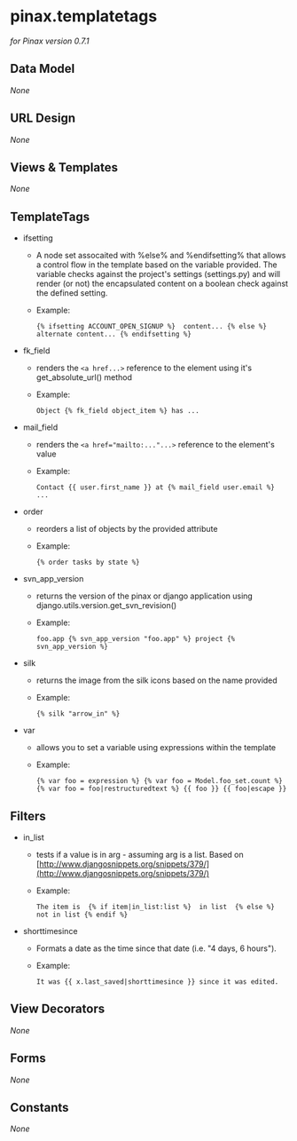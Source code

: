 pinax.templatetags
==================

_for Pinax version 0.7.1_

Data Model
----------

_None_

URL Design
----------

_None_

Views & Templates
-----------------

_None_

TemplateTags
------------

* ifsetting
	* A node set assocaited with %else% and %endifsetting% that allows a control flow in the template based on the variable provided. The variable checks against the project's settings (settings.py) and will render (or not) the encapsulated content on a boolean check against the defined setting.
	* Example:
	
		`{% ifsetting ACCOUNT_OPEN_SIGNUP %} 
			content...
		{% else %}
			alternate content...
		{% endifsetting %}`

* fk_field
	* renders the `<a href...>` reference to the element using it's get_absolute_url() method
	* Example:
	
		`Object {% fk_field object_item %} has ...`

* mail_field
	* renders the `<a href="mailto:..."...>` reference to the element's value
	* Example:

		`Contact {{ user.first_name }} at {% mail_field user.email %} ...`

* order
	* reorders a list of objects by the provided attribute
	* Example:
	
		`{% order tasks by state %}`

* svn_app_version
	* returns the version of the pinax or django application using django.utils.version.get_svn_revision()
	* Example:
	
		`foo.app {% svn_app_version "foo.app" %}
	    project {% svn_app_version %}`

* silk
	* returns the image from the silk icons based on the name provided
	* Example:
	
		`{% silk "arrow_in" %}`
		
* var
	* allows you to set a variable using expressions within the template
	* Example:
	
		`{% var foo = expression %}
	    {% var foo = Model.foo_set.count %}
	    {% var foo = foo|restructuredtext %}
	    {{ foo }} {{ foo|escape }}`

Filters
-------

* in_list
	* tests if a value is in arg - assuming arg is a list. Based on [http://www.djangosnippets.org/snippets/379/](http://www.djangosnippets.org/snippets/379/)
	* Example:
	
		`The item is 
		{% if item|in_list:list %} 
		    in list 
		{% else %} 
		    not in list
		{% endif %}`

* shorttimesince
	* Formats a date as the time since that date (i.e. "4 days, 6 hours").
	* Example:
	
		`It was {{ x.last_saved|shorttimesince }} since it was edited.`

View Decorators
---------------

_None_

Forms
-----

_None_

Constants
---------

_None_
